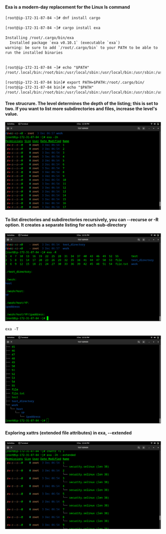  #### Exa is a modern-day replacement for the Linux ls command
 
 
 ```
 [root@ip-172-31-87-84 ~]# dnf install cargo

[root@ip-172-31-87-84 ~]# cargo install exa

Installing /root/.cargo/bin/exa
   Installed package `exa v0.10.1` (executable `exa`)
warning: be sure to add `/root/.cargo/bin` to your PATH to be able to run the installed binaries


[root@ip-172-31-87-84 ~]# echo "$PATH"
/root/.local/bin:/root/bin:/usr/local/sbin:/usr/local/bin:/usr/sbin:/usr/bin

[root@ip-172-31-87-84 bin]# export PATH=$PATH:/root/.cargo/bin/
[root@ip-172-31-87-84 bin]# echo "$PATH"
/root/.local/bin:/root/bin:/usr/local/sbin:/usr/local/bin:/usr/sbin:/usr/bin:/root/.cargo/bin/

```
 #### Tree strucrure. The level determines the depth of the listing; this is set to two. If you want to list more subdirectories and files, increase the level's value.

![exa1](https://github.com/Tuttu7/exa-/blob/main/Screenshot%20from%202022-12-03%2012-30-27.png)


 #### To list directories and subdirectories recursively, you can --recurse or -R option. It creates a separate listing for each sub-directory

![exa2](https://github.com/Tuttu7/exa-/blob/main/Screenshot%20from%202022-12-03%2012-31-47.png)

```
exa -T
```

![exa2](https://github.com/Tuttu7/exa-/blob/main/Screenshot%20from%202022-12-03%2012-32-20.png)


#### Exploring xattrs (extended file attributes) in exa, --extended 

![exa3](https://github.com/Tuttu7/exa-/blob/main/Screenshot%20from%202022-12-03%2012-44-36.png)

